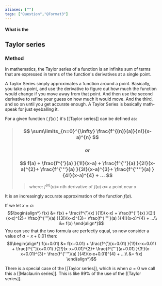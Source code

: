 ```yaml
---
aliases: [""]
tags: ["Question","QFormat3"]
---
```


#### What is the
## Taylor series
### Method
In mathematics, the Taylor series of a function is an infinite sum of terms that are expressed in terms of the function's derivatives at a single point.

A Taylor Series simply approximates a function around a point. Basically, you take a point, and use the derivative to figure out how much the function would change if you move away from that point. And then use the second derivative to refine your guess on how much it would move. And the third, and so on until you get accurate enough. A Taylor Series is basically math-speak for just eyeballing it.

For a given function ( $f(x)$ ) it's [[Taylor series]] can be defined as:

> ### $$ \sum\limits_{n=0}^{\infty} \frac{f^{(n)}(a)}{n!}(x-a)^{n} $$
> ### $$or$$
> ### $$ f(a) + \frac{f^{'}(a) }{1!}(x-a) + \frac{f^{''}(a) }{2!}(x-a)^{2}+ \frac{f^{'''}(a) }{3!}(x-a)^{3}+ \frac{f^{''''}(a) }{4!}(x-a)^{4} + ... $$ 
>> where:
>> $f^{(n)}(a)=$ nth derivative of $f(a)$
>> $a=$ a point near x



It is an increasingly accurate approximation of the function $f(a)$.

If we let $x=a$:
$$\begin{align*}
   f(x) &= f(x) + \frac{f^{'}(x) }{1!}(x-x) + \frac{f^{''}(x) }{2!}(x-x)^{2}+ \frac{f^{'''}(a) }{3!}(x-x)^{3}+ \frac{f^{''''}(a) }{4!}(x-x)^{4} + ...\\
&= f(x)
\end{align*}$$
You can see that the two formula are perfectly equal, so now consider a value of $a=x+0.01$ then:
$$\begin{align*}
   f(x+0.01) &= f(x+0.01) + \frac{f^{'}(x+0.01) }{1!}(x-x+0.01) + \frac{f^{''}(x+0.01) }{2!}(x-x+0.01)^{2}+ \frac{f^{'''}(a+0.01) }{3!}(x-x+0.01)^{3}+ \frac{f^{''''}(a) }{4!}(x-x+0.01)^{4} + ...\\
&= f(x)
\end{align*}$$

There is a special case of the [[Taylor series]], which is when $a=0$ we call this a [[Maclaurin series]]. This is like 99% of the use of the [[Taylor series]].